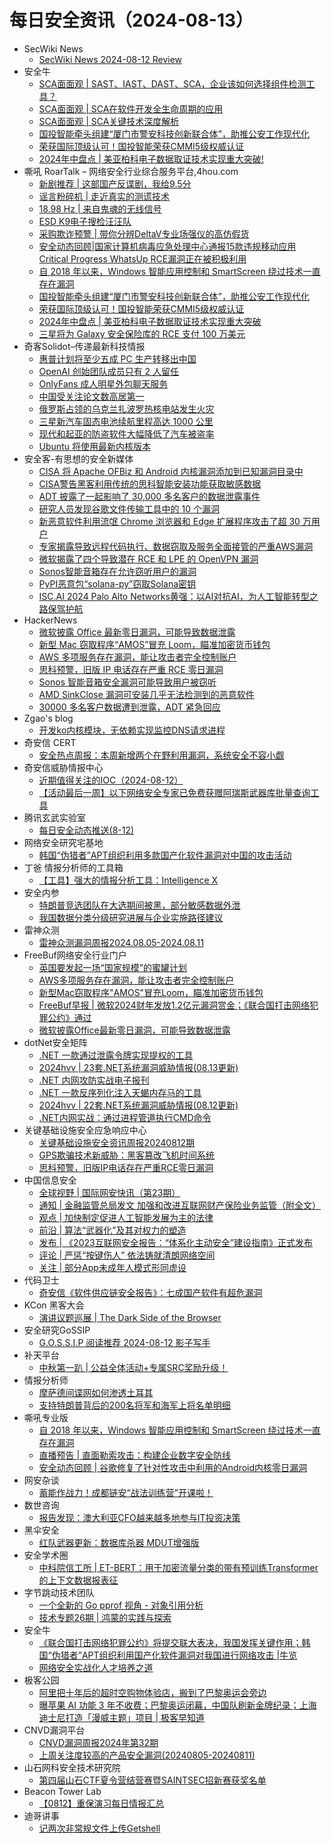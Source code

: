 # 每日安全资讯（2024-08-13）

- SecWiki News
  - [SecWiki News 2024-08-12 Review](http://www.sec-wiki.com/?2024-08-12)
- 安全牛
  - [SCA面面观 | SAST、IAST、DAST、SCA，企业该如何选择组件检测工具？](https://www.aqniu.com/vendor/105814.html)
  - [SCA面面观 | SCA在软件开发全生命周期的应用](https://www.aqniu.com/vendor/105813.html)
  - [SCA面面观 | SCA关键技术深度解析](https://www.aqniu.com/vendor/105812.html)
  - [国投智能牵头组建“厦门市警安科技创新联合体”，助推公安工作现代化](https://www.aqniu.com/vendor/105805.html)
  - [荣获国际顶级认可！国投智能荣获CMMI5级权威认证](https://www.aqniu.com/vendor/105806.html)
  - [2024年中盘点 | 美亚柏科电子数据取证技术实现重大突破!](https://www.aqniu.com/vendor/105798.html)
- 嘶吼 RoarTalk – 网络安全行业综合服务平台,4hou.com
  - [新剧推荐 | 这部国产反谍剧，我给9.5分](https://www.4hou.com/posts/MXjA)
  - [谣言粉碎机 | 走近真实的测谎技术](https://www.4hou.com/posts/GXPL)
  - [18.98 Hz | 来自鬼魂的无线信号](https://www.4hou.com/posts/xykq)
  - [ESD K9电子搜检汪汪队](https://www.4hou.com/posts/vwom)
  - [采购欺诈预警 | 带你分辨DeltaV专业场强仪的高仿假货](https://www.4hou.com/posts/vwgm)
  - [安全动态回顾|国家计算机病毒应急处理中心通报15款违规移动应用 Critical Progress WhatsUp RCE漏洞正在被积极利用](https://www.4hou.com/posts/nlxl)
  - [自 2018 年以来，Windows 智能应用控制和 SmartScreen 绕过技术一直存在漏洞](https://www.4hou.com/posts/l0x5)
  - [国投智能牵头组建“厦门市警安科技创新联合体”，助推公安工作现代化](https://www.4hou.com/posts/qo7r)
  - [荣获国际顶级认可！国投智能荣获CMMI5级权威认证](https://www.4hou.com/posts/pn86)
  - [2024年中盘点 | 美亚柏科电子数据取证技术实现重大突破](https://www.4hou.com/posts/omVK)
  - [三星将为 Galaxy 安全保险库的 RCE 支付 100 万美元](https://www.4hou.com/posts/mkOO)
- 奇客Solidot–传递最新科技情报
  - [惠普计划将至少五成 PC 生产转移出中国](https://www.solidot.org/story?sid=78953)
  - [OpenAI 创始团队成员只有 2 人留任](https://www.solidot.org/story?sid=78952)
  - [OnlyFans 成人明星外包聊天服务](https://www.solidot.org/story?sid=78951)
  - [中国受关注论文数高居第一](https://www.solidot.org/story?sid=78950)
  - [俄罗斯占领的乌克兰扎波罗热核电站发生火灾](https://www.solidot.org/story?sid=78949)
  - [三星新汽车固态电池续航里程高达 1000 公里](https://www.solidot.org/story?sid=78948)
  - [现代和起亚的防盗软件大幅降低了汽车被盗率](https://www.solidot.org/story?sid=78947)
  - [Ubuntu 将使用最新内核版本](https://www.solidot.org/story?sid=78946)
- 安全客-有思想的安全新媒体
  - [CISA 将 Apache OFBiz 和 Android 内核漏洞添加到已知漏洞目录中](https://www.anquanke.com/post/id/299012)
  - [CISA警告黑客利用传统的思科智能安装功能获取敏感数据](https://www.anquanke.com/post/id/299015)
  - [ADT 披露了一起影响了 30,000 多名客户的数据泄露事件](https://www.anquanke.com/post/id/299023)
  - [研究人员发现谷歌文件传输工具中的 10 个漏洞](https://www.anquanke.com/post/id/299027)
  - [新恶意软件利用流氓 Chrome 浏览器和 Edge 扩展程序攻击了超 30 万用户](https://www.anquanke.com/post/id/299030)
  - [专家揭露导致远程代码执行、数据窃取及服务全面接管的严重AWS漏洞](https://www.anquanke.com/post/id/299033)
  - [微软揭露了四个导致潜在 RCE 和 LPE 的 OpenVPN 漏洞](https://www.anquanke.com/post/id/299037)
  - [Sonos智能音箱存在允许窃听用户的漏洞](https://www.anquanke.com/post/id/299041)
  - [PyPI恶意包“solana-py”窃取Solana密钥](https://www.anquanke.com/post/id/299020)
  - [ISC.AI 2024 Palo Alto Networks黄强：以AI对抗AI，为人工智能转型之路保驾护航](https://www.anquanke.com/post/id/299044)
- HackerNews
  - [微软披露 Office 最新零日漏洞，可能导致数据泄露](https://hackernews.cc/archives/54666)
  - [新型 Mac 窃取程序“AMOS”冒充 Loom，瞄准加密货币钱包](https://hackernews.cc/archives/54662)
  - [AWS 多项服务存在漏洞，能让攻击者完全控制账户](https://hackernews.cc/archives/54659)
  - [思科预警，旧版 IP 电话存在严重 RCE 零日漏洞](https://hackernews.cc/archives/54657)
  - [Sonos 智能音箱安全漏洞可能导致用户被窃听](https://hackernews.cc/archives/54653)
  - [AMD SinkClose 漏洞可安装几乎无法检测到的恶意软件](https://hackernews.cc/archives/54650)
  - [30000 多名客户数据遭到泄露，ADT 紧急回应](https://hackernews.cc/archives/54639)
- Zgao's blog
  - [开发ko内核模块，无依赖实现监控DNS请求进程](https://zgao.top/%e5%bc%80%e5%8f%91ko%e5%86%85%e6%a0%b8%e6%a8%a1%e5%9d%97%ef%bc%8c%e6%97%a0%e4%be%9d%e8%b5%96%e5%ae%9e%e7%8e%b0%e7%9b%91%e6%8e%a7dns%e8%af%b7%e6%b1%82%e8%bf%9b%e7%a8%8b/)
- 奇安信 CERT
  - [安全热点周报：本周新增两个在野利用漏洞，系统安全不容小觑](https://mp.weixin.qq.com/s?__biz=MzU5NDgxODU1MQ==&mid=2247501899&idx=1&sn=4f517ea335c158c922a944ca713d340b&chksm=fe79ecd3c90e65c5333baeb3d0bb9b8e897638768afda3f8ffa620faab785319d60aa2924872&scene=58&subscene=0#rd)
- 奇安信威胁情报中心
  - [近期值得关注的IOC（2024-08-12）](https://mp.weixin.qq.com/s?__biz=MzI2MDc2MDA4OA==&mid=2247511498&idx=1&sn=8b77a467856ff1c7d761b05c5b2e59fd&chksm=ea665abddd11d3ab6ced9c05c9c39aad6717082ffd29d1ff2c6b91e943ffe2736ad598d22bf0&scene=58&subscene=0#rd)
  - [【活动最后一周】以下网络安全专家已免费获赠阿瑞斯武器库批量查询工具](https://mp.weixin.qq.com/s?__biz=MzI2MDc2MDA4OA==&mid=2247511498&idx=2&sn=9cc161ccbdf9c24a10d4c7f498f0ddcb&chksm=ea665abddd11d3ab8c8202297f9f88d892a50439ac32bf02e2ea6264fcd7879612cf74d129d9&scene=58&subscene=0#rd)
- 腾讯玄武实验室
  - [每日安全动态推送(8-12)](https://mp.weixin.qq.com/s?__biz=MzA5NDYyNDI0MA==&mid=2651959757&idx=1&sn=9d50563cd1c7258fee45871af81b78b4&chksm=8baed152bcd95844d9ac98d010385325c7ad2ff08ca66f13a6c651fa22fc1fb8bb5572333476&scene=58&subscene=0#rd)
- 网络安全研究宅基地
  - [韩国“伪猎者”APT组织利用多款国产化软件漏洞对中国的攻击活动](https://mp.weixin.qq.com/s?__biz=MzUyMDEyNTkwNA==&mid=2247496709&idx=1&sn=0629689057d2e4c43b1adf59fb75f46a&chksm=f9ed98bace9a11ac90ea8546f8ea195805876b1f70075a6fa776e7e0a238d5d0db08f708a755&scene=58&subscene=0#rd)
- 丁爸 情报分析师的工具箱
  - [【工具】强大的情报分析工具：Intelligence X](https://mp.weixin.qq.com/s?__biz=MzI2MTE0NTE3Mw==&mid=2651145587&idx=1&sn=6b284ce5e2469464122ae281af698aa6&chksm=f1af3249c6d8bb5f15d70770b010fd19000f58542a243080e49973be22f76d52f1aeae93008a&scene=58&subscene=0#rd)
- 安全内参
  - [特朗普竞选团队在大选期间被黑，部分敏感数据外泄](https://mp.weixin.qq.com/s?__biz=MzI4NDY2MDMwMw==&mid=2247512373&idx=1&sn=218bb146ac4a81d058a30450c1c30ebf&chksm=ebfaf615dc8d7f03a116e509cf255d608e10c038caa2321e14dec3fa7abde52b001b75a0a5a5&scene=58&subscene=0#rd)
  - [我国数据分类分级研究进展与企业实施路径建议](https://mp.weixin.qq.com/s?__biz=MzI4NDY2MDMwMw==&mid=2247512373&idx=2&sn=44030bcf8d7efb6e3d55bcaa67f8a62b&chksm=ebfaf615dc8d7f032d2b46e4aaaf4a554af87c3856b2f223615451c4862ee2b148de76ce4175&scene=58&subscene=0#rd)
- 雷神众测
  - [雷神众测漏洞周报2024.08.05-2024.08.11](https://mp.weixin.qq.com/s?__biz=MzI0NzEwOTM0MA==&mid=2652503026&idx=1&sn=6c3d99b8831cee16a63f2f6636703868&chksm=f2585841c52fd1577bee5bf73a2afd20663654296bb0ac2a499a8817ba226206a92e0ab219b3&scene=58&subscene=0#rd)
- FreeBuf网络安全行业门户
  - [英国要发起一场“国家规模”的蜜罐计划](https://www.freebuf.com/news/408419.html)
  - [AWS多项服务存在漏洞，能让攻击者完全控制账户](https://www.freebuf.com/news/408363.html)
  - [新型Mac窃取程序&quot;AMOS&quot;冒充Loom，瞄准加密货币钱包](https://www.freebuf.com/news/408362.html)
  - [FreeBuf早报 | 微软2024财年发放1.2亿元漏洞赏金；《联合国打击网络犯罪公约》通过](https://www.freebuf.com/news/408352.html)
  - [微软披露Office最新零日漏洞，可能导致数据泄露](https://www.freebuf.com/news/408346.html)
- dotNet安全矩阵
  - [.NET 一款通过泄露令牌实现提权的工具](https://mp.weixin.qq.com/s?__biz=MzUyOTc3NTQ5MA==&mid=2247494434&idx=1&sn=a50cb2eee74853f2e73741ee3f773f01&chksm=fa5945cfcd2eccd9ce689bd0715f535c11c36d2794b7bd3011f699a9b1a3ab09ce1def714b4a&scene=58&subscene=0#rd)
  - [2024hvv | 23套.NET系统漏洞威胁情报(08.13更新)](https://mp.weixin.qq.com/s?__biz=MzUyOTc3NTQ5MA==&mid=2247494434&idx=2&sn=eacf506fa11dee2e4dc4120a17bc5aa2&chksm=fa5945cfcd2eccd9dde70f2f623e099ad3d3006d7d068d88fcb71acf1f8e5a49dce023a9fd18&scene=58&subscene=0#rd)
  - [.NET 内网攻防实战电子报刊](https://mp.weixin.qq.com/s?__biz=MzUyOTc3NTQ5MA==&mid=2247494434&idx=3&sn=72a97f8fcb61d2014a43c828568f7c2b&chksm=fa5945cfcd2eccd935daa4d0c49dfe1774f9e351351b491fc6eb65fd8ba6c258aaab2985cc73&scene=58&subscene=0#rd)
  - [.NET 一款反序列化注入天蝎内存马的工具](https://mp.weixin.qq.com/s?__biz=MzUyOTc3NTQ5MA==&mid=2247494406&idx=1&sn=d670340b90ceaae0dfa6cd65d2fcb236&chksm=fa5945ebcd2eccfd99a97b655dbdf1cd07f1c91c691736678b13ab14601304d378a8cf4fe472&scene=58&subscene=0#rd)
  - [2024hvv | 22套.NET系统漏洞威胁情报(08.12更新)](https://mp.weixin.qq.com/s?__biz=MzUyOTc3NTQ5MA==&mid=2247494406&idx=2&sn=c6bd84fa4b6045d22cc3a1eb5d561b21&chksm=fa5945ebcd2eccfd2052cbb398552261d36f484ca44181fcc41bfab1759e95c27a1911a77d17&scene=58&subscene=0#rd)
  - [.NET内网实战：通过进程管道执行CMD命令](https://mp.weixin.qq.com/s?__biz=MzUyOTc3NTQ5MA==&mid=2247494406&idx=3&sn=a64a4e93a057d59abb5e0ffc93a4bb3b&chksm=fa5945ebcd2eccfd283106211bd11e2571a4a00b78f97dda08e9d65df52eb1362ab6465253a3&scene=58&subscene=0#rd)
- 关键基础设施安全应急响应中心
  - [关键基础设施安全资讯周报20240812期](https://mp.weixin.qq.com/s?__biz=MzkyMzAwMDEyNg==&mid=2247545319&idx=1&sn=f996d5c686b684b583ee763916cfc1a8&chksm=c1e9bdb6f69e34a00b6a7ce0ef102a650348258cbf2d2c1d7715fa9302a897b4da4a65bc1ced&scene=58&subscene=0#rd)
  - [GPS欺骗技术新威胁：黑客篡改飞机时间系统](https://mp.weixin.qq.com/s?__biz=MzkyMzAwMDEyNg==&mid=2247545319&idx=2&sn=1c28dac8486765c7910b3e9d7f927ef1&chksm=c1e9bdb6f69e34a0eec8374d054490f908120732a9f58c0fd548ef0e9c20c70e92f3bb83d930&scene=58&subscene=0#rd)
  - [思科预警，旧版IP电话存在严重RCE零日漏洞](https://mp.weixin.qq.com/s?__biz=MzkyMzAwMDEyNg==&mid=2247545319&idx=3&sn=2db209002ce8351f85f3f4498b2c3b94&chksm=c1e9bdb6f69e34a02ff1e6915bc76b81a03bc6a87ee10fb8a31647c9bdc31dc64cec1ae67a77&scene=58&subscene=0#rd)
- 中国信息安全
  - [全球视野 | 国际网安快讯（第23期）](https://mp.weixin.qq.com/s?__biz=MzA5MzE5MDAzOA==&mid=2664222240&idx=1&sn=18d1af3f69c94f0626f875170090c0a4&chksm=8b59ccd9bc2e45cf2f1f48a7a9b1a1332fb639e864b71ec21b88eaccc6edac5d1c43b2c25132&scene=58&subscene=0#rd)
  - [通知 | 金融监管总局发文 加强和改进互联网财产保险业务监管（附全文）](https://mp.weixin.qq.com/s?__biz=MzA5MzE5MDAzOA==&mid=2664222240&idx=2&sn=7a37cb2629e9c287f336a619e6378b23&chksm=8b59ccd9bc2e45cf3c7649552a0f843a714fa9ce89b415f900cddab66fee4a6d1eeba7163df8&scene=58&subscene=0#rd)
  - [观点 | 加快制定促进人工智能发展为主的法律](https://mp.weixin.qq.com/s?__biz=MzA5MzE5MDAzOA==&mid=2664222240&idx=3&sn=1faf23143fa2f07670b444113d914deb&chksm=8b59ccd9bc2e45cff3586c795a2416af96765565eea8161ecc1e8cfdf45c3b64cf19f711f95b&scene=58&subscene=0#rd)
  - [前沿 | 算法“武器化”及其对权力的塑造](https://mp.weixin.qq.com/s?__biz=MzA5MzE5MDAzOA==&mid=2664222240&idx=4&sn=66976c561debcb65e1c86e064d764c91&chksm=8b59ccd9bc2e45cf287bca3d2457f3288686257b872aa3aada69aa6369a52e0bf3f469c51c91&scene=58&subscene=0#rd)
  - [发布 | 《2023互联网安全报告：“体系化主动安全”建设指南》正式发布](https://mp.weixin.qq.com/s?__biz=MzA5MzE5MDAzOA==&mid=2664222240&idx=5&sn=8e28ab579aeef91a982c8b390403a42c&chksm=8b59ccd9bc2e45cfcf15e51b728525e38b987306d354ad01a21bdba7cc8954ffe7c92fad237f&scene=58&subscene=0#rd)
  - [评论 | 严惩“按键伤人” 依法铸就清朗网络空间](https://mp.weixin.qq.com/s?__biz=MzA5MzE5MDAzOA==&mid=2664222240&idx=6&sn=a0d0228b0e7b87c8fb6844459bf85dab&chksm=8b59ccd9bc2e45cf4fcdb4ef47a3252f880f752f7486e7d55171f3bc8a8d93af1e6423478436&scene=58&subscene=0#rd)
  - [关注 | 部分App未成年人模式形同虚设](https://mp.weixin.qq.com/s?__biz=MzA5MzE5MDAzOA==&mid=2664222240&idx=7&sn=a122f81691fef1947f00a73033687103&chksm=8b59ccd9bc2e45cf5b822c2feb8a2e5136f860230245d03841a828b1c39e342e9766aaa01186&scene=58&subscene=0#rd)
- 代码卫士
  - [奇安信《软件供应链安全报告》：七成国产软件有超危漏洞](https://mp.weixin.qq.com/s?__biz=MzI2NTg4OTc5Nw==&mid=2247520483&idx=1&sn=88f4a392cdd026b85ddfa12a4faa8746&chksm=ea94a189dde3289ffa6b70b463e67d3cc6da669d3540403f5551f944351a8b435d3b9e32a029&scene=58&subscene=0#rd)
- KCon 黑客大会
  - [演讲议题巡展 | The Dark Side of the Browser](https://mp.weixin.qq.com/s?__biz=MzIzOTAwNzc1OQ==&mid=2651137843&idx=1&sn=f7b5b68d8c429fd25919c47c80a09814&chksm=f2c12653c5b6af450d39dbc1453cbe24f31d5ba4b3c9dad83790e7abe2f5526852500412e901&scene=58&subscene=0#rd)
- 安全研究GoSSIP
  - [G.O.S.S.I.P 阅读推荐 2024-08-12 影子写手](https://mp.weixin.qq.com/s?__biz=Mzg5ODUxMzg0Ng==&mid=2247498643&idx=1&sn=96fa8a0cba660f82c56fb2f78d5cdc0f&chksm=c063d54af7145c5c38816878b9bd8ae7d59039fe34e7ef5f80be68342b797efa5d90afc0bebd&scene=58&subscene=0#rd)
- 补天平台
  - [中秋第一趴 | 公益全体活动+专属SRC奖励升级！](https://mp.weixin.qq.com/s?__biz=MzI2NzY5MDI3NQ==&mid=2247504619&idx=1&sn=50aaca3c2283d3c144e279aeb370214f&chksm=eaf99aa7dd8e13b146dae8735c2f27276cb14fb37e8c95f33bc00cb4d0eefb76666ef5e852d7&scene=58&subscene=0#rd)
- 情报分析师
  - [摩萨德间谍网如何渗透土耳其](https://mp.weixin.qq.com/s?__biz=MzA3Mjc1MTkwOA==&mid=2650554015&idx=1&sn=d1139dcc79fc3eaa28d5b2adc744cc7c&chksm=871110d4b06699c2447aea0b83fec033a7554960003bb072091b2b2f9341a64f5389feb58917&scene=58&subscene=0#rd)
  - [支持特朗普背后的200名将军和海军上将名单明细](https://mp.weixin.qq.com/s?__biz=MzA3Mjc1MTkwOA==&mid=2650554015&idx=2&sn=ad71bb4833af854013133fcdb5580eaf&chksm=871110d4b06699c25d17fdca43fc5b3047a3481f80388ac1bf5e2a49d4a5c8cf969323a005dd&scene=58&subscene=0#rd)
- 嘶吼专业版
  - [自 2018 年以来，Windows 智能应用控制和 SmartScreen 绕过技术一直存在漏洞](https://mp.weixin.qq.com/s?__biz=MzI0MDY1MDU4MQ==&mid=2247577477&idx=1&sn=935cc5568627cabe26b2c92049b17c38&chksm=e9147fbfde63f6a99cb1716fc7a3591966af701b71ca0e85709f05f937548d7ea8f88d42a7cb&scene=58&subscene=0#rd)
  - [直播预告 | 直面勒索攻击：构建企业数字安全防线](https://mp.weixin.qq.com/s?__biz=MzI0MDY1MDU4MQ==&mid=2247577477&idx=2&sn=a79ce74930d4086fdf00de553016bc76&chksm=e9147fbfde63f6a9993e71b6e25a1655bd4585525673e726329210e2ae7b8db4c84f2c0c51e4&scene=58&subscene=0#rd)
  - [安全动态回顾 | 谷歌修复了针对性攻击中利用的Android内核零日漏洞](https://mp.weixin.qq.com/s?__biz=MzI0MDY1MDU4MQ==&mid=2247577477&idx=3&sn=039be99df83f40baf931ebc8299400a1&chksm=e9147fbfde63f6a9536b278643a8066f62b35ef8ff25d2a3f1b47e6a88bc859e9b762302c346&scene=58&subscene=0#rd)
- 网安杂谈
  - [蓄能作战力！成都链安“战法训练营”开课啦！](https://mp.weixin.qq.com/s?__biz=MzAwMTMzMDUwNg==&mid=2650889009&idx=1&sn=f4fd5605071cd13b4015ef0e6e1ae3c5&chksm=812ea714b6592e021ab9969a1d3efb2a1e2900293ad1c755b1b7966ed28fa8073f1f1deb2cf1&scene=58&subscene=0#rd)
- 数世咨询
  - [报告发现：澳大利亚CFO越来越多地参与IT投资决策](https://mp.weixin.qq.com/s?__biz=MzkxNzA3MTgyNg==&mid=2247514640&idx=1&sn=126b81ebe3c66c451a59ad0626f338d2&chksm=c144c8adf63341bb270227234ad45338db4109489cbb64fc0b883cd2969a9b07b6ecbb890772&scene=58&subscene=0#rd)
- 黑伞安全
  - [红队武器更新：数据库杀器 MDUT增强版](https://mp.weixin.qq.com/s?__biz=MzU0MzkzOTYzOQ==&mid=2247489429&idx=1&sn=7cf9b6320357acb7eda9a44e0a470fb4&chksm=fb029acdcc7513dbd615f9f27c606a003014dae6199e96209c326848ff2567113dfc0118986c&scene=58&subscene=0#rd)
- 安全学术圈
  - [中科院信工所 | ET-BERT：用于加密流量分类的带有预训练Transformer的上下文数据报表征](https://mp.weixin.qq.com/s?__biz=MzU5MTM5MTQ2MA==&mid=2247491101&idx=1&sn=2cd8538a36a20d92477f737f94b91de8&chksm=fe2ee196c959688049b704a7cdadc62d4421beb9705d091eac22c6973f70a4fca07232f12779&scene=58&subscene=0#rd)
- 字节跳动技术团队
  - [一个全新的 Go pprof 视角 - 对象引用分析](https://mp.weixin.qq.com/s?__biz=MzI1MzYzMjE0MQ==&mid=2247508729&idx=1&sn=0189ca7ee4cd24aade8acedda4e3e400&chksm=e9d3691bdea4e00d742dd30ce32b690dc5cd9e87296e2d8ba15e1256bccbf1736c0ee0af01c5&scene=58&subscene=0#rd)
  - [技术专题26期 | 鸿蒙的实践与探索](https://mp.weixin.qq.com/s?__biz=MzI1MzYzMjE0MQ==&mid=2247508729&idx=2&sn=5a66872b8729bc6312d99ca10d2858c9&chksm=e9d3691bdea4e00d3976871227a9b86e05bef21da21256537d74827ce8caafd9cdfbf62f398c&scene=58&subscene=0#rd)
- 安全牛
  - [《联合国打击网络犯罪公约》将提交联大表决，我国发挥关键作用；韩国“伪猎者”APT组织利用国产化软件漏洞对我国进行网络攻击 |牛览](https://mp.weixin.qq.com/s?__biz=MjM5Njc3NjM4MA==&mid=2651131511&idx=1&sn=6e786f73d7018451546c14ed82806bee&chksm=bd15bea48a6237b27b9f2a48e628bfe61c16ab6e4fc1f40f99b3403d02e27528ad0c3aa226c3&scene=58&subscene=0#rd)
  - [网络安全实战化人才培养之道](https://mp.weixin.qq.com/s?__biz=MjM5Njc3NjM4MA==&mid=2651131511&idx=2&sn=10faab09d0c7394f59fa50e0824981bc&chksm=bd15bea48a6237b24ac1e5ff1ca66124a77cfab672be039e0ccfa68a2abcfd03b03bd4a4febb&scene=58&subscene=0#rd)
- 极客公园
  - [阿里把十年后的超时空购物体验店，搬到了巴黎奥运会旁边](https://mp.weixin.qq.com/s?__biz=MTMwNDMwODQ0MQ==&mid=2653051326&idx=1&sn=cbca41dee3ed6df49d4e767b86af2c0a&chksm=7e5724084920ad1eeb938225b4a5c5bd8b2a48fbd31c676d82a7d07aad70fc6a6a7f67259b44&scene=58&subscene=0#rd)
  - [曝苹果 AI 功能 3 年不收费；巴黎奥运闭幕，中国队刷新金牌纪录；上海迪士尼打造「漫威主题」项目 | 极客早知道](https://mp.weixin.qq.com/s?__biz=MTMwNDMwODQ0MQ==&mid=2653051310&idx=1&sn=9f9fd6522748eb415022fa09eeee8d4c&chksm=7e5724184920ad0e1e65863cd9ef93e3ef29f7725c7ccdd849299f5f9c562df1c660a716bda5&scene=58&subscene=0#rd)
- CNVD漏洞平台
  - [CNVD漏洞周报2024年第32期](https://mp.weixin.qq.com/s?__biz=MzU3ODM2NTg2Mg==&mid=2247495149&idx=1&sn=0fb019db73c6b117a502011e95b3099e&chksm=fd74dd24ca035432883a1d99d95fa4b6c47435ad84be1d06c3cd697ce5cdaaee4d85764bd2c0&scene=58&subscene=0#rd)
  - [上周关注度较高的产品安全漏洞(20240805-20240811)](https://mp.weixin.qq.com/s?__biz=MzU3ODM2NTg2Mg==&mid=2247495149&idx=2&sn=84183e6a7dbba10ce11ec15106abac77&chksm=fd74dd24ca0354326794184074504dd4ef21852d283a8f69d8ab41ae1bd0cf8ccc74786458bd&scene=58&subscene=0#rd)
- 山石网科安全技术研究院
  - [第四届山石CTF夏令营结营赛暨SAINTSEC招新赛获奖名单](https://mp.weixin.qq.com/s?__biz=MzUzMDUxNTE1Mw==&mid=2247507420&idx=1&sn=8e7db34dc4bab4dd18dd7d344fefffce&chksm=fa520862cd258174e56b68c7273ddce8064fb016ccefd5ebe71896099f366fc918919f0a7527&scene=58&subscene=0#rd)
- Beacon Tower Lab
  - [【0812】重保演习每日情报汇总](https://mp.weixin.qq.com/s?__biz=MzkyNzcxNTczNA==&mid=2247486621&idx=1&sn=98533f3189b4653d0a26f16ecd135f1d&chksm=c2229464f5551d728fdd6a8e6cb02d9baeb4d1ddbd0b7e16c8a3f982712f3670cdfa32b8a44a&scene=58&subscene=0#rd)
- 迪哥讲事
  - [记两次非常规文件上传Getshell](https://mp.weixin.qq.com/s?__biz=MzIzMTIzNTM0MA==&mid=2247495503&idx=1&sn=3009564f8521fd93668b81423b254144&chksm=e8a5e52cdfd26c3aea6394c5dee713d7949569da50f13864ce66c556117ce014b1ba11edd9c1&scene=58&subscene=0#rd)
